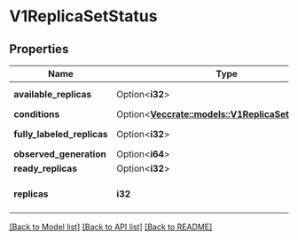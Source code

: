 # V1ReplicaSetStatus

## Properties

Name | Type | Description | Notes
------------ | ------------- | ------------- | -------------
**available_replicas** | Option<**i32**> | The number of available replicas (ready for at least minReadySeconds) for this replica set. | [optional]
**conditions** | Option<[**Vec<crate::models::V1ReplicaSetCondition>**](v1.ReplicaSetCondition.md)> | Represents the latest available observations of a replica set's current state. | [optional]
**fully_labeled_replicas** | Option<**i32**> | The number of pods that have labels matching the labels of the pod template of the replicaset. | [optional]
**observed_generation** | Option<**i64**> | ObservedGeneration reflects the generation of the most recently observed ReplicaSet. | [optional]
**ready_replicas** | Option<**i32**> | readyReplicas is the number of pods targeted by this ReplicaSet with a Ready Condition. | [optional]
**replicas** | **i32** | Replicas is the most recently observed number of replicas. More info: https://kubernetes.io/docs/concepts/workloads/controllers/replicationcontroller/#what-is-a-replicationcontroller | 

[[Back to Model list]](../README.md#documentation-for-models) [[Back to API list]](../README.md#documentation-for-api-endpoints) [[Back to README]](../README.md)


